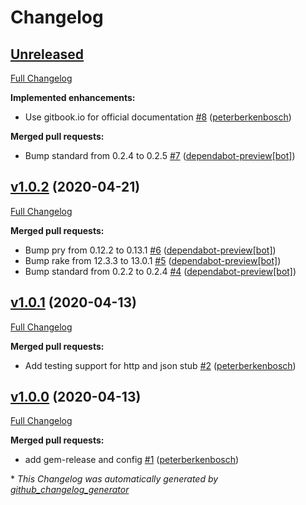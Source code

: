 # Changelog

## [Unreleased](https://github.com/peterberkenbosch/affirm-ruby-api/tree/HEAD)

[Full Changelog](https://github.com/peterberkenbosch/affirm-ruby-api/compare/v1.0.2...HEAD)

**Implemented enhancements:**

- Use gitbook.io for official documentation [\#8](https://github.com/peterberkenbosch/affirm-ruby-api/pull/8) ([peterberkenbosch](https://github.com/peterberkenbosch))

**Merged pull requests:**

- Bump standard from 0.2.4 to 0.2.5 [\#7](https://github.com/peterberkenbosch/affirm-ruby-api/pull/7) ([dependabot-preview[bot]](https://github.com/apps/dependabot-preview))

## [v1.0.2](https://github.com/peterberkenbosch/affirm-ruby-api/tree/v1.0.2) (2020-04-21)

[Full Changelog](https://github.com/peterberkenbosch/affirm-ruby-api/compare/v1.0.1...v1.0.2)

**Merged pull requests:**

- Bump pry from 0.12.2 to 0.13.1 [\#6](https://github.com/peterberkenbosch/affirm-ruby-api/pull/6) ([dependabot-preview[bot]](https://github.com/apps/dependabot-preview))
- Bump rake from 12.3.3 to 13.0.1 [\#5](https://github.com/peterberkenbosch/affirm-ruby-api/pull/5) ([dependabot-preview[bot]](https://github.com/apps/dependabot-preview))
- Bump standard from 0.2.2 to 0.2.4 [\#4](https://github.com/peterberkenbosch/affirm-ruby-api/pull/4) ([dependabot-preview[bot]](https://github.com/apps/dependabot-preview))

## [v1.0.1](https://github.com/peterberkenbosch/affirm-ruby-api/tree/v1.0.1) (2020-04-13)

[Full Changelog](https://github.com/peterberkenbosch/affirm-ruby-api/compare/v1.0.0...v1.0.1)

**Merged pull requests:**

- Add testing support for http and json stub [\#2](https://github.com/peterberkenbosch/affirm-ruby-api/pull/2) ([peterberkenbosch](https://github.com/peterberkenbosch))

## [v1.0.0](https://github.com/peterberkenbosch/affirm-ruby-api/tree/v1.0.0) (2020-04-13)

[Full Changelog](https://github.com/peterberkenbosch/affirm-ruby-api/compare/8d00e6ca963436d032e476614422cdd55790ef6a...v1.0.0)

**Merged pull requests:**

- add gem-release and config [\#1](https://github.com/peterberkenbosch/affirm-ruby-api/pull/1) ([peterberkenbosch](https://github.com/peterberkenbosch))



\* *This Changelog was automatically generated by [github_changelog_generator](https://github.com/github-changelog-generator/github-changelog-generator)*
